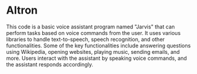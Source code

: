 # Altron
This code is a basic voice assistant program named "Jarvis" that can perform tasks based on voice commands from the user. 
It uses various libraries to handle text-to-speech, speech recognition, and other functionalities. Some of the key functionalities include answering questions using Wikipedia, opening websites, playing music, sending emails, and more. Users interact with the assistant by speaking voice commands, and the assistant responds accordingly.

